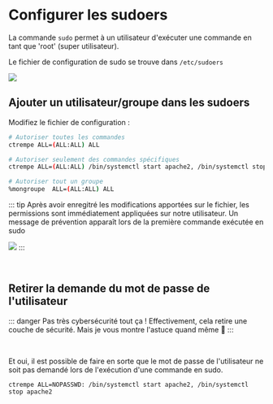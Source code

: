 # Configurer les sudoers

La commande `sudo` permet à un utilisateur d'exécuter une commande en tant que 'root' (super utilisateur).

Le fichier de configuration de sudo se trouve dans `/etc/sudoers`


![](./assets_sudo/sudoersfile.png)


## Ajouter un utilisateur/groupe dans les sudoers
Modifiez le fichier de configuration :
```sh
# Autoriser toutes les commandes
ctrempe ALL=(ALL:ALL) ALL

# Autoriser seulement des commandes spécifiques
ctrempe ALL=(ALL:ALL) /bin/systemctl start apache2, /bin/systemctl stop apache2

# Autoriser tout un groupe
%mongroupe  ALL=(ALL:ALL) ALL
```


::: tip
Après avoir enregitré les modifications apportées sur le fichier, les permissions sont immédiatement appliquées sur notre utilisateur. Un message de prévention apparaît lors de la première commande exécutée en sudo

![](./assets_sudo/testsudo.png)
:::

<br>


## Retirer la demande du mot de passe de l'utilisateur

::: danger Pas très cybersécurité tout ça !
Effectivement, cela retire une couche de sécurité. Mais je vous montre l'astuce quand même 🤡
:::

<br>

Et oui, il est possible de faire en sorte que le mot de passe de l'utilisateur ne soit pas demandé lors de l'exécution d'une commande en sudo.
```
ctrempe ALL=NOPASSWD: /bin/systemctl start apache2, /bin/systemctl stop apache2
```